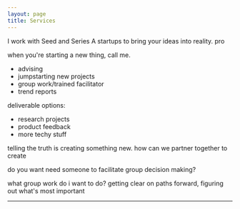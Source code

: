 ```yaml
---
layout: page
title: Services
---
```


I work with Seed and Series A startups to bring your ideas into reality. pro

when you're starting a new thing, call me. 



 - advising
 - jumpstarting new projects
 - group work/trained facilitator
 - trend reports

deliverable options:
 - research projects
 - product feedback
 - more techy stuff


telling the truth is creating something new. how can we partner together to create 


do you want need someone to facilitate group decision making?


what group work do i want to do? getting clear on paths forward, figuring out what's most important


***